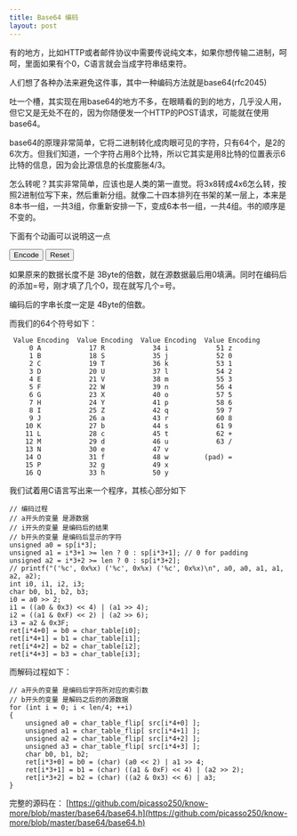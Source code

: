 ```yaml
---
title: Base64 编码
layout: post
---
```


有的地方，比如HTTP或者邮件协议中需要传说纯文本，如果你想传输二进制，呵呵，里面如果有个0，C语言就会当成字符串结束符。

人们想了各种办法来避免这件事，其中一种编码方法就是base64(rfc2045)

吐一个槽，其实现在用base64的地方不多，在眼睛看的到的地方，几乎没人用，但它又是无处不在的，因为你随便发一个HTTP的POST请求，可能就在使用base64。

base64的原理非常简单，它将二进制转化成肉眼可见的字符，只有64个，是2的6次方。但我们知道，一个字符占用8个比特，所以它其实是用8比特的位置表示6比特的信息，因为会比源信息的长度膨胀4/3。

怎么转呢？其实非常简单，应该也是人类的第一直觉。将3x8转成4x6怎么转，按照2进制位写下来，然后重新分组。就像二十四本排列在书架的某一层上，本来是8本书一组，一共3组，你重新安排一下，变成6本书一组，一共4组。书的顺序是不变的。

下面有个动画可以说明这一点

<div>

<script src="//cdn.bootcss.com/zepto/1.0rc1/zepto.min.js"></script>
<script type="text/javascript">
    $(function () {
        for (var i = 0; i < 24; i++) {
            var li = document.createElement('li')
            li.id = 'X'+i;
            $('#X').append(li)
        };
        var margin_group_by = function (n, value) {
            for (var i = 24 - 1; i >= 0; i--) {
                $('#X'+i).css('margin-left', 0)
                if (!n || i % n == 0) {
                    $('#X'+i).css('margin-left', value)
                };
            };
        }
        var text_group_by = function (n) {
            for (var i = 24 - 1; i >= 0; i--) {
                $('#X'+i).text(i % n)
            };
        }
        var reset_text = function (n) {
            for (var i = 24 - 1; i >= 0; i--) {
                $('#X'+i).text('')
            };
        }
        var margin = '4px'
        var reset = function () {
            text_group_by(8)
            margin_group_by(8, margin)
        }
        $('#BtnEncode').on('click', function () {
            var interval = 800;
            margin_group_by(6, margin)
            setTimeout(function () {
                text_group_by(6)
            }, interval)
        })
        $('#BtnReset').on('click', reset)
        reset()
    })
</script>

<style type="text/css">
    .raw-base64 {
        margin: 0;
        padding: 0;
    }
    .raw-base64 li {
        display: inline-block;
        width: 18px;
        height: 24px;
        background: #5F7DEA;
        color: white;
        text-align: center;
        margin: 3px 0px;
        border-right: 1px solid white;
        box-sizing: border-box;
        line-height: 24px;
        font-size: small;
    }
</style>

<ul class="raw-base64" id="X"></ul>
<button id="BtnEncode">Encode</button>
<button id="BtnReset">Reset</button>

</div>

如果原来的数据长度不是 3Byte的倍数，就在源数据最后用0填满。同时在编码后的添加=号，刚才填了几个0，现在就写几个=号。

编码后的字串长度一定是 4Byte的倍数。

而我们的64个符号如下：

     Value Encoding  Value Encoding  Value Encoding  Value Encoding
         0 A            17 R            34 i            51 z
         1 B            18 S            35 j            52 0
         2 C            19 T            36 k            53 1
         3 D            20 U            37 l            54 2
         4 E            21 V            38 m            55 3
         5 F            22 W            39 n            56 4
         6 G            23 X            40 o            57 5
         7 H            24 Y            41 p            58 6
         8 I            25 Z            42 q            59 7
         9 J            26 a            43 r            60 8
        10 K            27 b            44 s            61 9
        11 L            28 c            45 t            62 +
        12 M            29 d            46 u            63 /
        13 N            30 e            47 v
        14 O            31 f            48 w         (pad) =
        15 P            32 g            49 x
        16 Q            33 h            50 y

我们试着用C语言写出来一个程序，其核心部分如下

    // 编码过程
    // a开头的变量 是源数据
    // i开头的变量 是编码后的结果
    // b开头的变量 是编码后显示的字符
    unsigned a0 = sp[i*3];
    unsigned a1 = i*3+1 >= len ? 0 : sp[i*3+1]; // 0 for padding
    unsigned a2 = i*3+2 >= len ? 0 : sp[i*3+2];
    // printf("('%c', 0x%x) ('%c', 0x%x) ('%c', 0x%x)\n", a0, a0, a1, a1, a2, a2);
    int i0, i1, i2, i3;
    char b0, b1, b2, b3;
    i0 = a0 >> 2;
    i1 = ((a0 & 0x3) << 4) | (a1 >> 4);
    i2 = ((a1 & 0xF) << 2) | (a2 >> 6);
    i3 = a2 & 0x3F;
    ret[i*4+0] = b0 = char_table[i0];
    ret[i*4+1] = b1 = char_table[i1];
    ret[i*4+2] = b2 = char_table[i2];
    ret[i*4+3] = b3 = char_table[i3];

而解码过程如下：

    // a开头的变量 是编码后字符所对应的索引数
    // b开头的变量 是解码之后的的源数据
    for (int i = 0; i < len/4; ++i)
    {
        unsigned a0 = char_table_flip[ src[i*4+0] ];
        unsigned a1 = char_table_flip[ src[i*4+1] ];
        unsigned a2 = char_table_flip[ src[i*4+2] ];
        unsigned a3 = char_table_flip[ src[i*4+3] ];
        char b0, b1, b2;
        ret[i*3+0] = b0 = (char) (a0 << 2) | a1 >> 4;
        ret[i*3+1] = b1 = (char) ((a1 & 0xF) << 4) | (a2 >> 2);
        ret[i*3+2] = b2 = (char) ((a2 & 0x3) << 6) | a3;
    }

完整的源码在：
[https://github.com/picasso250/know-more/blob/master/base64/base64.h](https://github.com/picasso250/know-more/blob/master/base64/base64.h)
